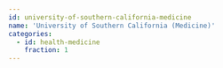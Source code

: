```yaml
---
id: university-of-southern-california-medicine
name: 'University of Southern California (Medicine)'
categories:
  - id: health-medicine
    fraction: 1
---
```

